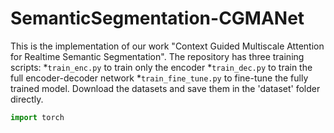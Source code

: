 # SemanticSegmentation-CGMANet
This is the implementation of our work "Context Guided Multiscale Attention for Realtime Semantic Segmentation". 
The repository has three training scripts: 
*`train_enc.py` to train only the encoder
*`train_dec.py` to train the full encoder-decoder network
*`train_fine_tune.py` to fine-tune the fully trained model.
Download the datasets and save them in the 'dataset' folder directly.

```python
import torch
```
